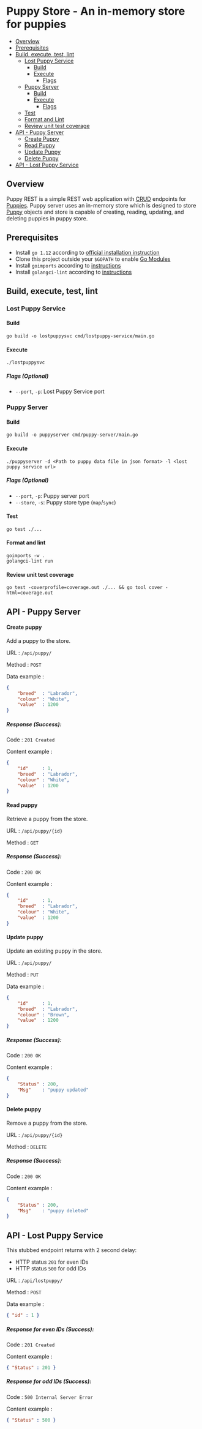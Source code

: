 # Puppy Store - An in-memory store for puppies

<!-- MarkdownTOC -->

- [Overview](#overview)
- [Prerequisites](#prerequisites)
- [Build, execute, test, lint](#betl)
    - [Lost Puppy Service](#lost-puppy-svc)
        - [Build](#build-lps)
        - [Execute](#exec-lps)
            - [Flags](#flags-lps)
    - [Puppy Server](#puppy-server)
        - [Build](#build-ps)
        - [Execute](#exec-ps)
            - [Flags](#flags-ps)
    - [Test](#test)
    - [Format and Lint](#lint)
    - [Review unit test coverage](#coverage)
- [API - Puppy Server](#api-ps)
    - [Create Puppy](#create)
    - [Read Puppy](#read)
    - [Update Puppy](#update)
    - [Delete Puppy](#delete)
- [API - Lost Puppy Service](#api-lps)

<!-- /MarkdownTOC -->

## Overview

Puppy REST is a simple REST web application with [CRUD](https://en.wikipedia.org/wiki/Create,_read,_update_and_delete) 
endpoints for [Puppies](pkg/puppy/types.go). Puppy server uses an in-memory store which is designed to store 
[Puppy](pkg/puppy/types.go) objects and store is capable of creating, reading, updating, and deleting puppies in puppy store.

## Prerequisites

-   Install `go 1.12` according to [official installation instruction](https://golang.org/doc/install)
-   Clone this project outside your `$GOPATH` to enable [Go Modules](https://github.com/golang/go/wiki/Modules)
-   Install `goimports` according to [instructions](https://godoc.org/golang.org/x/tools/cmd/goimports)
-   Install `golangci-lint` according to [instructions](https://github.com/golangci/golangci-lint#local-installation)

## Build, execute, test, lint <a name="betl"></a>

### Lost Puppy Service <a name="lost-puppy-svc"></a>

#### Build <a name="build-lps"></a>

    go build -o lostpuppysvc cmd/lostpuppy-service/main.go
    
#### Execute <a name="exec-lps"></a>

    ./lostpuppysvc
    
##### Flags (Optional) <a name="flags-lps"></a>

- `--port`, `-p`: Lost Puppy Service port

### Puppy Server <a name="puppy-server"></a>

#### Build <a name="build-ps"></a>

    go build -o puppyserver cmd/puppy-server/main.go
    
#### Execute <a name="exec-ps"></a>

    ./puppyserver -d <Path to puppy data file in json format> -l <lost puppy service url>
    
##### Flags (Optional) <a name="flags-ps"></a>

- `--port`, `-p`: Puppy server port
- `--store`, `-s`: Puppy store type (`map`/`sync`)

#### Test

    go test ./...

#### Format and lint <a name="lint"></a>

    goimports -w .
    golangci-lint run

#### Review unit test coverage <a name="coverage"></a>

    go test -coverprofile=coverage.out ./... && go tool cover -html=coverage.out

## API - Puppy Server <a name="api-ps"></a>

#### Create puppy <a name="create"></a>

Add a puppy to the store.

URL : `/api/puppy/`

Method : `POST`

Data example :

```json
{
    "breed"  : "Labrador",
    "colour" : "White",
    "value"  : 1200
}
```

##### Response (Success):

Code : `201 Created`

Content example :

```json
{
    "id"     : 1,
    "breed"  : "Labrador",
    "colour" : "White",
    "value"  : 1200
}
```

#### Read puppy <a name="read"></a>

Retrieve a puppy from the store.

URL : `/api/puppy/{id}`

Method : `GET`

##### Response (Success):

Code : `200 OK`

Content example :

```json
{
    "id"     : 1,
    "breed"  : "Labrador",
    "colour" : "White",
    "value"  : 1200
}
```

#### Update puppy <a name="update"></a>

Update an existing puppy in the store.

URL : `/api/puppy/`

Method : `PUT`

Data example :

```json
{
    "id"     : 1,
    "breed"  : "Labrador",
    "colour" : "Brown",
    "value"  : 1200
}
```

##### Response (Success):

Code : `200 OK`

Content example :

```json
{
    "Status" : 200,
    "Msg"    : "puppy updated"
}
```

#### Delete puppy <a name="delete"></a>

Remove a puppy from the store.

URL : `/api/puppy/{id}`

Method : `DELETE`

##### Response (Success):

Code : `200 OK`

Content example :

```json
{
    "Status" : 200,
    "Msg"    : "puppy deleted"
}
```

## API - Lost Puppy Service <a name="api-lps"></a>

This stubbed endpoint returns with 2 second delay:
- HTTP status `201` for even IDs
- HTTP status `500` for odd IDs

URL : `/api/lostpuppy/`

Method : `POST`

Data example :

```json
{ "id" : 1 }
```

##### Response for even IDs (Success):

Code : `201 Created`

Content example :

```json
{ "Status" : 201 }
```

##### Response for odd IDs (Success):

Code : `500 Internal Server Error`

Content example :

```json
{ "Status" : 500 }
```
